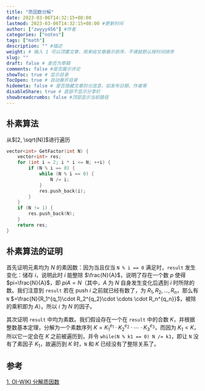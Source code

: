 ```yaml
---
title: "质因数分解"
date: 2023-03-06T14:32:15+08:00
lastmod: 2023-03-06T14:32:15+08:00 #更新时间
author: ["zwyyy456"] #作者
categories: ["notes"]
tags: ["math"]
description: "" #描述
weight: # 输入 1 可以顶置文章，用来给文章展示排序，不填就默认按时间排序
slug: ""
draft: false # 是否为草稿
comments: false #是否展示评论
showToc: true # 显示目录
TocOpen: true # 自动展开目录
hidemeta: false # 是否隐藏文章的元信息，如发布日期、作者等
disableShare: true # 底部不显示分享栏
showbreadcrumbs: false #顶部显示当前路径
---
```

## 朴素算法
从$[2, \sqrt(N)]$进行遍历
```cpp
vector<int> GetFactor(int N) {
    vector<int> res;
    for (int i = 2; i * i <= N; ++i) {
        if (N % i == 0) {
            while (N % i == 0) {
                N /= i;
            }
            res.push_back(i);
        }
    }
    if (N != 1) {
        res.push_back(N);
    }
    return res;
}
```

## 朴素算法的证明
首先证明元素均为 $N$ 的素因数：因为当且仅当 `N % i == 0` 满足时，`result` 发生变化：储存 $i$，说明此时 $i$ 能整除 $\frac{N}{A}$，说明了存在一个数 $p$ 使得 $pi=\frac{N}{A}$，即 $piA = N$（其中，$A$ 为 $N$ 自身发生变化后遇到 $i$ 时所除的数。我们注意到 `result` 若在 push $i$ 之前就已经有数了，为 $R_1,\,R_2,\,\ldots,\,R_n$，那么有 `N` $=\frac{N}{R_1^{q_1}\cdot R_2^{q_2}\cdot \cdots \cdot R_n^{q_n}}$，被除的乘积即为 $A$）。所以 $i$ 为 $N$ 的因子。

其次证明 `result` 中均为素数。我们假设存在一个在 `result` 中的合数 $K$，并根据整数基本定理，分解为一个素数序列 $K = K_1^{e_1}\cdot K_2^{e_2}\cdot\cdots\cdot  K_3^{e_3}$，而因为 $K_1 < K$，所以它一定会在 $K$ 之前被遍历到，并令 `while(N % k1 == 0) N /= k1`，即让 `N` 没有了素因子 $K_1$，故遍历到 $K$ 时，`N` 和 $K$ 已经没有了整除关系了。

## 参考
[1. OI-WIKI 分解质因数](https://oi-wiki.org/math/number-theory/pollard-rho/#pollard-rho-算法)

